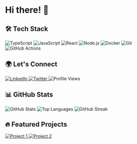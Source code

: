 # Hi there! 👋

## 🛠️ Tech Stack
<p align="left">
  <img src="https://img.shields.io/badge/TypeScript-3178C6?style=for-the-badge&logo=typescript&logoColor=white&labelColor=000000&borderRadius=20" alt="TypeScript" />
  <img src="https://img.shields.io/badge/JavaScript-F7DF1E?style=for-the-badge&logo=javascript&logoColor=black&labelColor=000000&borderRadius=20" alt="JavaScript" />
  <img src="https://img.shields.io/badge/React-61DAFB?style=for-the-badge&logo=react&logoColor=black&labelColor=000000&borderRadius=20" alt="React" />
  <img src="https://img.shields.io/badge/Node.js-339933?style=for-the-badge&logo=nodedotjs&logoColor=white&labelColor=000000&borderRadius=20" alt="Node.js" />
  <img src="https://img.shields.io/badge/Docker-2496ED?style=for-the-badge&logo=docker&logoColor=white&labelColor=000000&borderRadius=20" alt="Docker" />
  <img src="https://img.shields.io/badge/Git-F05032?style=for-the-badge&logo=git&logoColor=white&labelColor=000000&borderRadius=20" alt="Git" />
  <img src="https://img.shields.io/badge/GitHub_Actions-2088FF?style=for-the-badge&logo=github-actions&logoColor=white&labelColor=000000&borderRadius=20" alt="GitHub Actions" />
</p>

## 🌍 Let's Connect
<p align="left">
  <a href="https://linkedin.com/in/yourusername">
    <img src="https://img.shields.io/badge/LinkedIn-0A66C2?style=for-the-badge&logo=linkedin&logoColor=white&labelColor=000000&borderRadius=20" alt="LinkedIn" />
  </a>
  <a href="https://twitter.com/yourusername">
    <img src="https://img.shields.io/badge/Twitter-1DA1F2?style=for-the-badge&logo=twitter&logoColor=white&labelColor=000000&borderRadius=20" alt="Twitter" />
  </a>
  <img src="https://komarev.com/ghpvc/?username=your-username&style=for-the-badge&color=brightgreen&borderRadius=20" alt="Profile Views" />
</p>

## 📊 GitHub Stats
<p align="left">
  <img src="https://github-readme-stats.vercel.app/api?username=your-username&show_icons=true&theme=radical&borderRadius=20" alt="GitHub Stats" />
  <img src="https://github-readme-stats.vercel.app/api/top-langs/?username=your-username&layout=compact&theme=radical&borderRadius=20" alt="Top Languages" />
  <img src="https://streak-stats.demolab.com/?user=your-username&theme=radical&borderRadius=20" alt="GitHub Streak" />
</p>

## 🔥 Featured Projects
<p align="left">
  <a href="https://github.com/your-username/project1">
    <img src="https://github-readme-stats.vercel.app/api/pin/?username=your-username&repo=project1&theme=radical&borderRadius=20" alt="Project 1" />
  </a>
  <a href="https://github.com/your-username/project2">
    <img src="https://github-readme-stats.vercel.app/api/pin/?username=your-username&repo=project2&theme=radical&borderRadius=20" alt="Project 2" />
  </a>
</p>
